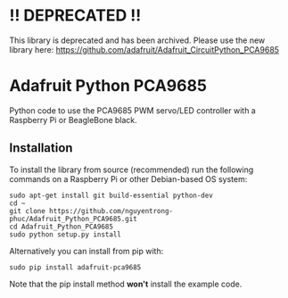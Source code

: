 !! DEPRECATED !!
================

This library is deprecated and has been archived. Please use the new library here:
https://github.com/adafruit/Adafruit_CircuitPython_PCA9685

# Adafruit Python PCA9685
Python code to use the PCA9685 PWM servo/LED controller with a Raspberry Pi or BeagleBone black.

## Installation

To install the library from source (recommended) run the following commands on a Raspberry Pi or other Debian-based OS system:

    sudo apt-get install git build-essential python-dev
    cd ~
    git clone https://github.com/nguyentrong-phuc/Adafruit_Python_PCA9685.git
    cd Adafruit_Python_PCA9685
    sudo python setup.py install

Alternatively you can install from pip with:

    sudo pip install adafruit-pca9685

Note that the pip install method **won't** install the example code.
